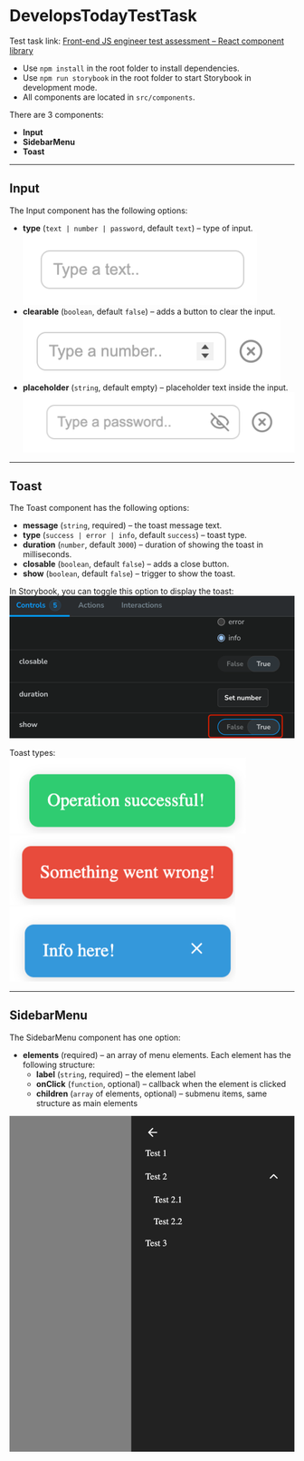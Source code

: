 # DevelopsTodayTestTask

Test task link: [Front-end JS engineer test assessment – React component library](https://develops.notion.site/Front-end-JS-engineer-test-assessment-the-React-component-library-21b0fe54b07b80aa9607c6fc88aa90e0)

- Use `npm install` in the root folder to install dependencies.
- Use `npm run storybook` in the root folder to start Storybook in development mode.
- All components are located in `src/components`.

There are 3 components:

- **Input**
- **SidebarMenu**
- **Toast**

---

## Input

The Input component has the following options:

- **type** (`text | number | password`, default `text`) – type of input.  
  ![Text input](./assets/image.png)
- **clearable** (`boolean`, default `false`) – adds a button to clear the input.  
  ![Number input](./assets/image-1.png)
- **placeholder** (`string`, default empty) – placeholder text inside the input.  
  ![Password input](./assets/image-2.png)

---

## Toast

The Toast component has the following options:

- **message** (`string`, required) – the toast message text.
- **type** (`success | error | info`, default `success`) – toast type.
- **duration** (`number`, default `3000`) – duration of showing the toast in milliseconds.
- **closable** (`boolean`, default `false`) – adds a close button.
- **show** (`boolean`, default `false`) – trigger to show the toast.

In Storybook, you can toggle this option to display the toast:  
![Storybook option](./assets/image-6.png)

Toast types:  
![Success toast](./assets/image-3.png)  
![Error toast](./assets/image-4.png)  
![Info toast](./assets/image-5.png)

---

## SidebarMenu

The SidebarMenu component has one option:

- **elements** (required) – an array of menu elements. Each element has the following structure:
    - **label** (`string`, required) – the element label
    - **onClick** (`function`, optional) – callback when the element is clicked
    - **children** (`array` of elements, optional) – submenu items, same structure as main elements

![Sidebar menu](./assets/image-7.png)
